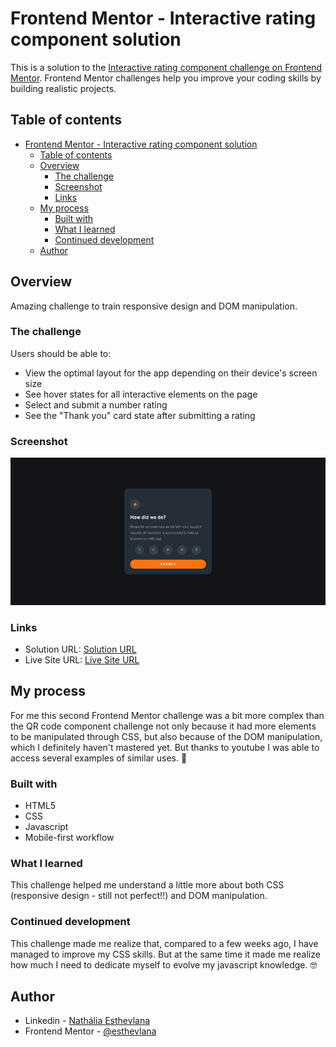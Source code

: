 # Frontend Mentor - Interactive rating component solution

This is a solution to the [Interactive rating component challenge on Frontend Mentor](https://www.frontendmentor.io/challenges/interactive-rating-component-koxpeBUmI). Frontend Mentor challenges help you improve your coding skills by building realistic projects. 

## Table of contents

- [Frontend Mentor - Interactive rating component solution](#frontend-mentor---interactive-rating-component-solution)
  - [Table of contents](#table-of-contents)
  - [Overview](#overview)
    - [The challenge](#the-challenge)
    - [Screenshot](#screenshot)
    - [Links](#links)
  - [My process](#my-process)
    - [Built with](#built-with)
    - [What I learned](#what-i-learned)
    - [Continued development](#continued-development)
  - [Author](#author)


## Overview

Amazing challenge to train responsive design and DOM manipulation.

### The challenge

Users should be able to:

- View the optimal layout for the app depending on their device's screen size
- See hover states for all interactive elements on the page
- Select and submit a number rating
- See the "Thank you" card state after submitting a rating

### Screenshot

![](./interactive-rating-component-main/images/screenshot.png)

### Links

- Solution URL: [Solution URL](https://github.com/esthevlana/interactive-rating-component-challenge)
- Live Site URL: [Live Site URL](https://esthevlana.github.io/interactive-rating-component-challenge/)

## My process

For me this second Frontend Mentor challenge was a bit more complex than the QR code component challenge not only because it had more elements to be manipulated through CSS, but also because of the DOM manipulation, which I definitely haven't mastered yet. But thanks to youtube I was able to access several examples of similar uses. 🙌

### Built with

- HTML5
- CSS
- Javascript
- Mobile-first workflow

### What I learned

This challenge helped me understand a little more about both CSS (responsive design - still not perfect!!) and DOM manipulation.

### Continued development

This challenge made me realize that, compared to a few weeks ago, I have managed to improve my CSS skills. But at the same time it made me realize how much I need to dedicate myself to evolve my javascript knowledge. 🤓


## Author

- Linkedin - [Nathália Esthevlana](https://www.linkedin.com/in/nathalia-esthevlana/)
- Frontend Mentor - [@esthevlana](https://www.frontendmentor.io/profile/esthevlana)


